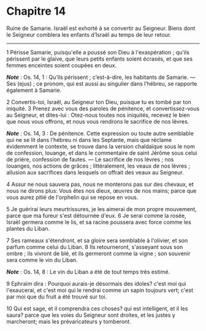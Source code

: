 # Chapitre 14

Ruine de Samarie.
Israël est exhorté à se convertir au Seigneur.
Biens dont le Seigneur comblera les enfants d’Israël au temps de leur retour.

***

1 Périsse Samarie, puisqu'elle a poussé son Dieu à l'exaspération ; qu'ils périssent par le glaive, que leurs petits enfants soient écrasés, et que ses femmes enceintes soient coupées en deux.

***Note*** :  Os. 14, 1 : Qu’ils périssent ; c’est-à-dire, les habitants de Samarie. ― Ses (ejus) ; ce pronom, qui est aussi au singulier dans l’hébreu, se rapporte également à Samarie.


2 Convertis-toi, Israël, au Seigneur ton Dieu, puisque tu es tombé par ton iniquité. 3 Prenez avec vous des paroles de pénitence, et convertissez-vous au Seigneur, et dites-lui : Otez-nous toutes nos iniquités, recevez le bien que nous vous offrons, et nous vous rendrons le sacrifice de nos lèvres.

***Note*** :  Os. 14, 3 : De pénitence. Cette expression ou toute autre semblable qui ne se lit dans l’hébreu ni dans les Septante, mais que réclame évidemment le contexte, se trouve dans la version chaldaïque sous le nom de confession, louange, et dans le commentaire de saint Jérôme sous celui de prière, confession de fautes. ― Le sacrifice de nos lèvres ; nos louanges, nos actions de grâces ; littéralement, les veaux de nos lèvres ; allusion aux sacrifices dans lesquels on offrait des veaux au Seigneur.


4 Assur ne nous sauvera pas, nous ne monterons pas sur des chevaux, et nous ne dirons plus: Vous êtes nos dieux, œuvres de nos mains; parce que vous aurez pitié de l'orphelin qui se repose en vous.


5 Je guérirai leurs meurtrissures, je les aimerai de mon propre mouvement, parce que ma fureur s'est détournée d'eux. 6 Je serai comme la rosée, Israël germera comme le lis, et sa racine poussera avec force comme les plantes du Liban.


7 Ses rameaux s'étendront, et sa gloire sera semblable à l'olivier, et son parfum comme celui du Liban. 8 Ils retourneront, s'asseyant sous son ombre ; ils vivront de blé, et ils germeront comme la vigne ; son souvenir sera comme le vin du Liban.

***Note*** :  Os. 14, 8 : Le vin du Liban a été de tout temps très estimé.


9 Ephraïm dira : Pourquoi aurais-je désormais des idoles? c'est moi qui l'exaucerai, et c'est moi qui le rendrai comme un sapin toujours vert; c'est par moi que du fruit a été trouvé sur toi.


10 Qui est sage, et il comprendra ces choses? qui est intelligent, et il les saura? parce que les voies du Seigneur sont droites, et les justes y marcheront; mais les prévaricateurs y tomberont.

